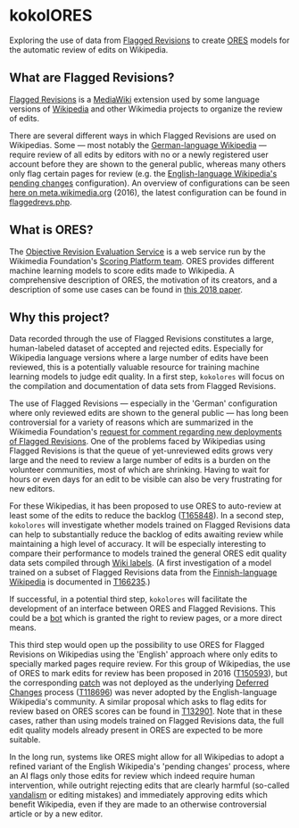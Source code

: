 # kokolORES

Exploring the use of data from [Flagged Revisions](https://www.mediawiki.org/wiki/Extension:FlaggedRevs) to create [ORES](https://www.mediawiki.org/wiki/ORES) models for the automatic review of edits on Wikipedia.

## What are Flagged Revisions?

[Flagged Revisions](https://www.mediawiki.org/wiki/Extension:FlaggedRevs) is a [MediaWiki](https://www.mediawiki.org) extension used by some language versions of [Wikipedia](https://www.wikipedia.org) and other Wikimedia projects to organize the review of edits.

There are several different ways in which Flagged Revisions are used on Wikipedias. Some — most notably the [German-language Wikipedia](https://de.wikipedia.org) — require review of all edits by editors with no or a newly registered user account before they are shown to the general public, whereas many others only flag certain pages for review (e.g. the [English-language Wikipedia's](https://en.wikipedia.org) [pending changes](https://en.wikipedia.org/wiki/Wikipedia:Pending_changes) configuration). An overview of configurations can be seen [here on meta.wikimedia.org](https://meta.wikimedia.org/wiki/Requests_for_comment/Flagged_revisions_deployment#Statistics_from_Wikipedias_with_different_configurations) (2016), the latest configuration can be found in [flaggedrevs.php](https://github.com/wikimedia/operations-mediawiki-config/blob/master/wmf-config/flaggedrevs.php).

## What is ORES?

The [Objective Revision Evaluation Service](https://www.mediawiki.org/wiki/ORES) is a web service run by the Wikimedia Foundation's [Scoring Platform team](https://www.mediawiki.org/wiki/Wikimedia_Scoring_Platform_team). ORES provides different machine learning models to score edits made to Wikipedia. A comprehensive description of ORES, the motivation of its creators, and a description of some use cases can be found in [this 2018 paper](https://github.com/halfak/ores-paper).

## Why this project?

Data recorded through the use of Flagged Revisions constitutes a large, human-labeled dataset of accepted and rejected edits. Especially for Wikipedia language versions where a large number of edits have been reviewed, this is a potentially valuable resource for training machine learning models to judge edit quality. In a first step, `kokolores` will focus on the compilation and documentation of data sets from Flagged Revisions.

The use of Flagged Revisions — especially in the 'German' configuration where only reviewed edits are shown to the general public — has long been controversial for a variety of reasons which are summarized in the Wikimedia Foundation's [request for comment regarding new deployments of Flagged Revisions](https://meta.wikimedia.org/wiki/Requests_for_comment/Flagged_revisions_deployment). One of the problems faced by Wikipedias using Flagged Revisions is that the queue of yet-unreviewed edits grows very large and the need to review a large number of edits is a burden on the volunteer communities, most of which are shrinking. Having to wait for hours or even days for an edit to be visible can also be very frustrating for new editors.

For these Wikipedias, it has been proposed to use ORES to auto-review at least some of the edits to reduce the backlog ([T165848](https://phabricator.wikimedia.org/T165848)). In a second step, `kokolores` will investigate whether models trained on Flagged Revisions data can help to substantially reduce the backlog of edits awaiting review while maintaining a high level of accuracy. It will be especially interesting to compare their performance to models trained the general ORES edit quality data sets compiled through [Wiki labels](https://meta.wikimedia.org/wiki/Wiki_labels). (A first investigation of a model trained on a subset of Flagged Revisions data from the [Finnish-language Wikipedia](https://fi.wikipedia.org) is documented in [T166235](https://phabricator.wikimedia.org/T166235).)

If successful, in a potential third step, `kokolores` will facilitate the development of an interface between ORES and Flagged Revisions. This could be a [bot](https://meta.wikimedia.org/wiki/Bot) which is granted the right to review pages, or a more direct means.

This third step would open up the possibility to use ORES for Flagged Revisions on Wikipedias using the 'English' approach where only edits to specially marked pages require review. For this group of Wikipedias, the use of ORES to mark edits for review has been proposed in 2016 ([T150593](https://phabricator.wikimedia.org/T150593)), but the corresponding [patch](https://gerrit.wikimedia.org/r/#/c/326156/) was not deployed as the underlying [Deferred Changes](https://en.wikipedia.org/wiki/Wikipedia:Deferred_changes) process ([T118696](https://phabricator.wikimedia.org/T118696)) was never adopted by the English-language Wikipedia's community. A similar proposal which asks to flag edits for review based on ORES scores can be found in [T132901](https://phabricator.wikimedia.org/T132901). Note that in these cases, rather than using models trained on Flagged Revisions data, the full edit quality models already present in ORES are expected to be more suitable.

In the long run, systems like ORES might allow for all Wikipedias to adopt a refined variant of the English Wikipedia's 'pending changes' process, where an AI flags only those edits for review which indeed require human intervention, while outright rejecting edits that are clearly harmful (so-called [vandalism](https://en.wikipedia.org/wiki/Vandalism_on_Wikipedia) or editing mistakes) and immediately approving edits which benefit Wikipedia, even if they are made to an otherwise controversial article or by a new editor. 
